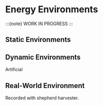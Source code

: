 # Energy Environments

:::{note}
WORK IN PROGRESS
:::

## Static Environments

## Dynamic Environments

Artificial

## Real-World Environment

Recorded with shepherd harvester.
